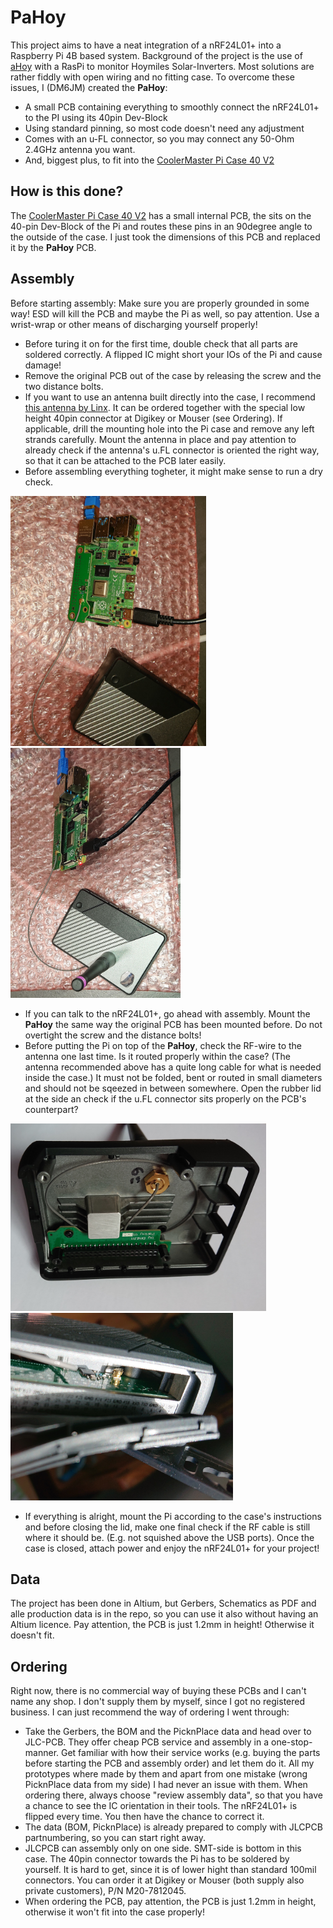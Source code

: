 # PaHoy

This project aims to have a neat integration of a nRF24L01+ into a Raspberry Pi 4B based system.
Background of the project is the use of [aHoy](https://github.com/lumapu/ahoy) with a RasPi to monitor Hoymiles Solar-Inverters. Most solutions are rather fiddly with open wiring and no fitting case.
To overcome these issues, I (DM6JM) created the **PaHoy**: 
+ A small PCB containing everything to smoothly connect the nRF24L01+ to the PI using its 40pin Dev-Block
+ Using standard pinning, so most code doesn't need any adjustment
+ Comes with an u-FL connector, so you may connect any 50-Ohm 2.4GHz antenna you want.
+ And, biggest plus, to fit into the [CoolerMaster Pi Case 40 V2](https://www.coolermaster.com/de/de-de/catalog/gehause/raspberry-pi/pi-case-40-v2/)

## How is this done? 
The [CoolerMaster Pi Case 40 V2](https://www.coolermaster.com/de/de-de/catalog/gehause/raspberry-pi/pi-case-40-v2/) has a small internal PCB, the sits on the 40-pin Dev-Block of the Pi and routes these pins in an 90degree angle to the outside of the case. I just took the dimensions of this PCB and replaced it by the **PaHoy** PCB. 

## Assembly
Before starting assembly: Make sure you are properly grounded in some way! ESD will kill the PCB and maybe the Pi as well, so pay attention. Use a wrist-wrap or other means of discharging yourself properly!
+ Before turing it on for the first time, double check that all parts are soldered correctly. A flipped IC might short your IOs of the Pi and cause damage!
+ Remove the original PCB out of the case by releasing the screw and the two distance bolts.
+ If you want to use an antenna built directly into the case, I recommend [this antenna by Linx](https://www.digikey.de/de/products/detail/linx-technologies-inc/ANT-2-4-PW-QW-UFL/4747969). It can be ordered together with the special low height 40pin connector at Digikey or Mouser (see Ordering). If applicable, drill the mounting hole into the Pi case and remove any left strands carefully. Mount the antenna in place and pay attention to already check if the antenna's u.FL connector is oriented the right way, so that it can be attached to the PCB later easily.
+ Before assembling everything togheter, it might make sense to run a dry check.

<img src="/PaHoy/Docu/Pictures_Assembly/Proto1.JPG" height="400" alt="Dry check of a prototype">  <img src="/PaHoy/Docu/Pictures_Assembly/Proto2.JPG" height="400" alt="Dry check of a prototype">

+ If you can talk to the nRF24L01+, go ahead with assembly. Mount the **PaHoy** the same way the original PCB has been mounted before. Do not overtight the screw and the distance bolts!
+ Before putting the Pi on top of the **PaHoy**, check the RF-wire to the antenna one last time. Is it routed properly within the case? (The antenna recommended above has a quite long cable for what is needed inside the case.) It must not be folded, bent or routed in small diameters and should not be sqeezed in between somewhere. Open the rubber lid at the side an check if the u.FL connector sits properly on the PCB's counterpart?

<img src="/PaHoy/Docu/Pictures_Assembly/Assemb1.JPG" height="300" alt="Check antenna wiring">  <img src="/PaHoy/Docu/Pictures_Assembly/Assemb2.JPG" height="300" alt="Check connector">

+ If everything is alright, mount the Pi according to the case's instructions and before closing the lid, make one final check if the RF cable is still where it should be. (E.g. not squished above the USB ports). Once the case is closed, attach power and enjoy the nRF24L01+ for your project!

## Data
The project has been done in Altium, but Gerbers, Schematics as PDF and alle production data is in the repo, so you can use it also without having an Altium licence. Pay attention, the PCB is just 1.2mm in height! Otherwise it doesn't fit.

## Ordering
Right now, there is no commercial way of buying these PCBs and I can't name any shop. I don't supply them by myself, since I got no registered business. 
I can just recommend the way of ordering I went through:
+ Take the Gerbers, the BOM and the PicknPlace data and head over to JLC-PCB. They offer cheap PCB service and assembly in a one-stop-manner. Get familiar with how their service works (e.g. buying the parts before starting the PCB and assembly order) and let them do it. All my prototypes where made by them and apart from one mistake (wrong PicknPlace data from my side) I had never an issue with them. When ordering there, always choose "review assembly data", so that you have a chance to see the IC orientation in their tools. The nRF24L01+ is flipped every time. You then have the chance to correct it.
+ The data (BOM, PicknPlace) is already prepared to comply with JLCPCB partnumbering, so you can start right away.
+ JLCPCB can assembly only on one side. SMT-side is bottom in this case. The 40pin connector towards the Pi has to be soldered by yourself. It is hard to get, since it is of lower hight than standard 100mil connectors. You can order it at Digikey or Mouser (both supply also private customers), P/N M20-7812045.
+ When ordering the PCB, pay attention, the PCB is just 1.2mm in height, otherwise it won't fit into the case properly!
